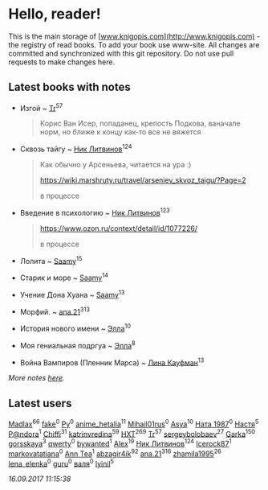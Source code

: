 # Hello, reader!
This is the main storage of [www.knigopis.com](http://www.knigopis.com) - the registry of read books.
To add your book use www-site. All changes are committed and synchronized with this git repository.
Do not use pull requests to make changes here.


## Latest books with notes
* Изгой ~ [Tr](users/122/12282474-vkontakte)<sup>57</sup>
    > Корис Ван Исер, попаданец, крепость Подкова, ваначале норм, но ближе к концу как-то все не вяжется

* Сквозь тайгу ~ [Ник Литвинов](users/241/241974816-vkontakte)<sup>124</sup>
    > Как обычно у Арсеньева, читается на ура :)
    > 
    > https://wiki.marshruty.ru/travel/arseniev_skvoz_taigu/?Page=2
    > 
    > в процессе

* Введение в психологию ~ [Ник Литвинов](users/241/241974816-vkontakte)<sup>123</sup>
    > https://www.ozon.ru/context/detail/id/1077226/
    > 
    > в процессе

* Лолита ~ [Saamy](users/115/115226508-vkontakte)<sup>15</sup>

* Старик и море ~ [Saamy](users/115/115226508-vkontakte)<sup>14</sup>

* Учение Дона Хуана ~ [Saamy](users/115/115226508-vkontakte)<sup>13</sup>

* Морфий. ~ [ana.21](users/107/107655526900000657481-google)<sup>313</sup>

* История нового имени ~ [Элла](users/100/1002037069862545-facebook)<sup>10</sup>

* Моя гениальная подргуа ~ [Элла](users/100/1002037069862545-facebook)<sup>8</sup>

* Война Вампиров (Пленник Марса) ~ [Лина Кауфман](users/143/143278479-vkontakte)<sup>13</sup>


_More notes [here](latest_books_with_notes.md)._


## Latest users
[Madlax](users/158/158304782-vkontakte)<sup>66</sup> 
[fake](users/377/377249771-vkontakte)<sup>0</sup> 
[Ру](users/622/62264231-vkontakte)<sup>0</sup> 
[anime_hetalia](users/137/137961387-vkontakte)<sup>11</sup> 
[Mihail01rus](users/105/105729661373202631037-google)<sup>0</sup> 
[Asya](users/111/111688198065279912162-google)<sup>10</sup> 
[Ната 1987](users/283/283971510-vkontakte)<sup>0</sup> 
[Настя](users/172/172783956-vkontakte)<sup>5</sup> 
[P@ndora](users/366/36633162-vkontakte)<sup>1</sup> 
[Chiffi](users/105/105831994080785626680-google)<sup>31</sup> 
[katrinvredina](users/233/2336755-vkontakte)<sup>59</sup> 
[HXT](users/100/100002563462782-facebook)<sup>269</sup> 
[Tr](users/122/12282474-vkontakte)<sup>57</sup> 
[sergeybolobaev](users/379/37918255-vkontakte)<sup>27</sup> 
[Garka](users/115/115753719718250012620-google)<sup>150</sup> 
[gorsskaya](users/324/324985634-vkontakte)<sup>3</sup> 
[qwerty](users/110/110890489735241405173-google)<sup>0</sup> 
[bywanted](users/150/150764957-vkontakte)<sup>1</sup> 
[Alex](users/106/106644083867140961454-google)<sup>19</sup> 
[Ник Литвинов](users/241/241974816-vkontakte)<sup>124</sup> 
[Icerock87](users/227/227437659-vkontakte)<sup>1</sup> 
[markovatatiana](users/749/74947941-vkontakte)<sup>0</sup> 
[Ann Tea](users/136/136502672-vkontakte)<sup>1</sup> 
[abzagir4ik](users/362/3621623-vkontakte)<sup>92</sup> 
[ana.21](users/107/107655526900000657481-google)<sup>316</sup> 
[zhamila1995](users/436/43615118-vkontakte)<sup>26</sup> 
[lena_elenka](users/913/91377748-vkontakte)<sup>0</sup> 
[guru](users/100/100000628715277-facebook)<sup>0</sup> 
[валя](users/523/523518851324327-facebook)<sup>0</sup> 
[lyinil](users/345/3458212-vkontakte)<sup>5</sup> 


_16.09.2017 11:15:38_
